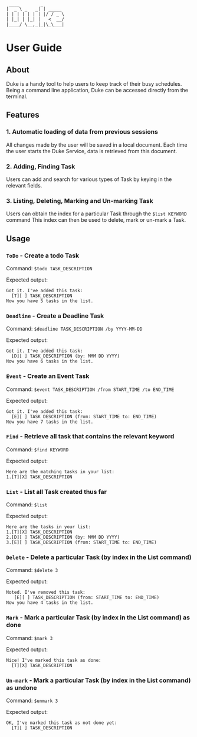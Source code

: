 ```
 ____        _        
|  _ \ _   _| | _____
| | | | | | | |/ / _ \
| |_| | |_| |   <  __/
|____/ \__,_|_|\_\___|
``` 

# User Guide

## About
Duke is a handy tool to help users to keep track of their busy schedules. Being a command line application,
Duke can be accessed directly from the terminal.

## Features 

### 1. Automatic loading of data from previous sessions
All changes made by the user will be saved in a local document. Each time the user starts the Duke Service, 
data is retrieved from this document. 

### 2. Adding, Finding Task
Users can add and search for various types of Task by
keying in the relevant fields.

### 3. Listing, Deleting, Marking and Un-marking Task
Users can obtain the index for a particular Task through the `$list KEYWORD` command
This index can then be used to delete, mark or un-mark a Task.


## Usage

### `ToDo` - Create a todo Task

Command: `$todo TASK_DESCRIPTION`

Expected output:
```
Got it. I've added this task:
  [T][ ] TASK_DESCRIPTION
Now you have 5 tasks in the list.
```


### `Deadline` - Create a Deadline Task

Command: `$deadline TASK_DESCRIPTION /by YYYY-MM-DD`

Expected output:
```
Got it. I've added this task:
  [D][ ] TASK_DESCRIPTION (by: MMM DD YYYY)
Now you have 6 tasks in the list.
```

### `Event` - Create an Event Task

Command: `$event TASK_DESCRIPTION /from START_TIME /to END_TIME`

Expected output:
```
Got it. I've added this task:
  [E][ ] TASK_DESCRIPTION (from: START_TIME to: END_TIME)
Now you have 7 tasks in the list.
```

### `Find` - Retrieve all task that contains the relevant keyword

Command: `$find KEYWORD`

Expected output:
```
Here are the matching tasks in your list:
1.[T][X] TASK_DESCRIPTION
```


### `List` - List all Task created thus far

Command: `$list`

Expected output:
```
Here are the tasks in your list:
1.[T][X] TASK_DESCRIPTION
2.[D][ ] TASK_DESCRIPTION (by: MMM DD YYYY)
3.[E][ ] TASK_DESCRIPTION (from: START_TIME to: END_TIME)
```

### `Delete` - Delete a particular Task (by index in the List command)

Command: `$delete 3`

Expected output:
```
Noted. I've removed this task:
   [E][ ] TASK_DESCRIPTION (from: START_TIME to: END_TIME)
Now you have 4 tasks in the list.
```

### `Mark` - Mark a particular Task (by index in the List command) as done

Command: `$mark 3`

Expected output:
```
Nice! I've marked this task as done:
  [T][X] TASK_DESCRIPTION
```

### `Un-mark` - Mark a particular Task (by index in the List command) as undone

Command: `$unmark 3`

Expected output:
```
OK, I've marked this task as not done yet:
  [T][ ] TASK_DESCRIPTION
```





